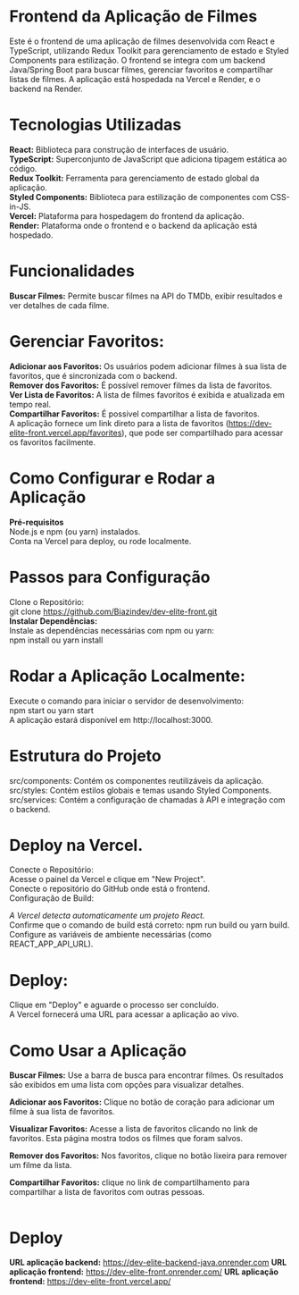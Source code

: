 # **Frontend da Aplicação de Filmes**
Este é o frontend de uma aplicação de filmes desenvolvida com React e TypeScript, utilizando Redux Toolkit para gerenciamento de estado e Styled Components para estilização. O frontend se integra com um backend Java/Spring Boot para buscar filmes, gerenciar favoritos e compartilhar listas de filmes. A aplicação está hospedada na Vercel e Render, e o backend na Render.

# **Tecnologias Utilizadas**<br>
**React:** Biblioteca para construção de interfaces de usuário.<br>
**TypeScript:** Superconjunto de JavaScript que adiciona tipagem estática ao código.<br>
**Redux Toolkit:** Ferramenta para gerenciamento de estado global da aplicação.<br>
**Styled Components:** Biblioteca para estilização de componentes com CSS-in-JS.<br>
**Vercel:** Plataforma para hospedagem do frontend da aplicação.<br>
**Render:** Plataforma onde o frontend e o backend da aplicação está hospedado.<br>

# **Funcionalidades**<br>
**Buscar Filmes:** Permite buscar filmes na API do TMDb, exibir resultados e ver detalhes de cada filme.<br>

# **Gerenciar Favoritos:**<br>

**Adicionar aos Favoritos:** Os usuários podem adicionar filmes à sua lista de favoritos, que é sincronizada com o backend.<br>
**Remover dos Favoritos:** É possível remover filmes da lista de favoritos.<br>
**Ver Lista de Favoritos:** A lista de filmes favoritos é exibida e atualizada em tempo real.<br>
**Compartilhar Favoritos:** É possivel compartilhar a lista de favoritos.<br>
A aplicação fornece um link direto para a lista de favoritos (https://dev-elite-front.vercel.app/favorites), que pode ser compartilhado para acessar os favoritos facilmente.

# **Como Configurar e Rodar a Aplicação**<br>

**Pré-requisitos**<br>
Node.js e npm (ou yarn) instalados.<br>
Conta na Vercel para deploy, ou rode localmente.<br>

# **Passos para Configuração**<br>
Clone o Repositório:<br>
git clone https://github.com/Biazindev/dev-elite-front.git<br>
**Instalar Dependências:**<br>
Instale as dependências necessárias com npm ou yarn:<br>
npm install ou yarn install<br>

# **Rodar a Aplicação Localmente:**<br>
Execute o comando para iniciar o servidor de desenvolvimento:<br>
npm start ou yarn start<br>
A aplicação estará disponível em http://localhost:3000.<br>

# **Estrutura do Projeto**

src/components: Contém os componentes reutilizáveis da aplicação.<br>
src/styles: Contém estilos globais e temas usando Styled Components.<br>
src/services: Contém a configuração de chamadas à API e integração com o backend.<br>

# **Deploy na Vercel**.<br>
Conecte o Repositório:<br>
Acesse o painel da Vercel e clique em "New Project".<br>
Conecte o repositório do GitHub onde está o frontend.<br>
Configuração de Build:<br>

*A Vercel detecta automaticamente um projeto React.*<br>
Confirme que o comando de build está correto: npm run build ou yarn build.<br>
Configure as variáveis de ambiente necessárias (como REACT_APP_API_URL).<br>

# **Deploy:**

Clique em "Deploy" e aguarde o processo ser concluído.<br>
A Vercel fornecerá uma URL para acessar a aplicação ao vivo.<br>

# **Como Usar a Aplicação**<br>
**Buscar Filmes:** Use a barra de busca para encontrar filmes. Os resultados são exibidos em uma lista com opções para visualizar detalhes.<br>

**Adicionar aos Favoritos:** Clique no botão de coração para adicionar um filme à sua lista de favoritos.

**Visualizar Favoritos:** Acesse a lista de favoritos clicando no link de favoritos. Esta página mostra todos os filmes que foram salvos.

**Remover dos Favoritos:** Nos favoritos, clique no botão lixeira para remover um filme da lista.

**Compartilhar Favoritos:** clique no link de compartilhamento para compartilhar a lista de favoritos com outras pessoas.<br><br>

# **Deploy**

**URL aplicação backend:** https://dev-elite-backend-java.onrender.com
**URL aplicação frontend:** https://dev-elite-front.onrender.com/
**URL aplicação frontend:** https://dev-elite-front.vercel.app/

